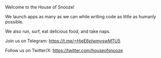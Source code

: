 Welcome to the House of Snooze!

We launch apps as many as we can while writing code as little as humanly possible.

We also run, surf, eat delicious food, and take naps.

Join us on Telegram: https://t.me/+HjeE6plwmyswMTU5

Follow us on Twitter/X: https://twitter.com/houseofsnooze
